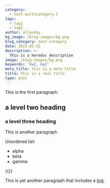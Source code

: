 ```yaml
---
category:
  - test-multicategory-1
tags: 
  - tag1
  - tag2
author: allenday
bg_image: /blog-images/bg.png
blog_category: test-category
date: 2022-02-22
description: >-
  This is a heredoc description
image: /blog-images/bg.png
keywords: 'kw1, kw2'
meta_title: this is a meta title
title: this is a real title
type: post
---
```

This is the first paragraph.

## a level two heading

### a level three heading

This is another paragraph

Unordered list:
* alpha
* beta
* gamma

{{<picture pic.png>}}

This is yet another paragraph that includes a [link](https://google.com).

